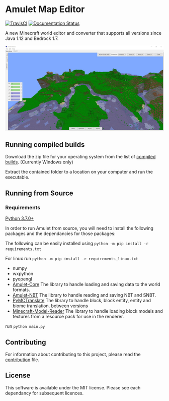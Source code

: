 # Amulet Map Editor

<a href="https://github.com/Amulet-Team/Amulet-Map-Editor/releases"><img alt="TravisCI" src="https://travis-ci.org/Amulet-Team/Amulet-Map-Editor.svg"></a>
[![Documentation Status](https://readthedocs.org/projects/amulet-map-editor/badge/?version=develop)](https://amulet-map-editor.readthedocs.io/en/develop/?badge=develop)

A new Minecraft world editor and converter that supports all versions since Java 1.12 and Bedrock 1.7.

![edit](resource/img/edit.jpg)

## Running compiled builds

Download the zip file for your operating system from the list of [compiled builds](https://github.com/Amulet-Team/Amulet-Map-Editor/releases). (Currently Windows only)

Extract the contained folder to a location on your computer and run the executable.

## Running from Source

### Requirements

[Python 3.7.0+](https://www.python.org/)

In order to run Amulet from source, you will need to install the following packages and the dependancies for those packages:

The following can be easily installed using `python -m pip install -r requirements.txt`

For linux run `python -m pip install -r requirements_linux.txt`

- numpy
- wxpython
- pyopengl
- [Amulet-Core](https://github.com/Amulet-Team/Amulet-Core)  The library to handle loading and saving data to the world formats.
- [Amulet-NBT](https://github.com/Amulet-Team/Amulet-NBT)  The library to handle reading and saving NBT and SNBT.
- [PyMCTranslate](https://github.com/gentlegiantJGC/PyMCTranslate)  The library to handle block, block entity, entity and biome translation. between versions
- [Minecraft-Model-Reader](https://github.com/gentlegiantJGC/Minecraft-Model-Reader)  The library to handle loading block models and textures from a resource pack for use in the renderer.

run `python main.py`

## Contributing

For information about contributing to this project, please read the [contribution](contributing.md) file.


## License
This software is available under the MIT license.
Please see each dependancy for subsequent licences.
